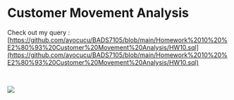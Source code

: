 # Customer Movement Analysis

Check out my query : [https://github.com/ayocucu/BADS7105/blob/main/Homework%2010%20%E2%80%93%20Customer%20Movement%20Analysis/HW10.sql](https://github.com/ayocucu/BADS7105/blob/main/Homework%2010%20%E2%80%93%20Customer%20Movement%20Analysis/HW10.sql)<br />

<br />


![](https://github.com/ayocucu/BADS7105/blob/main/Homework%2010%20%E2%80%93%20Customer%20Movement%20Analysis/HW10.png)
